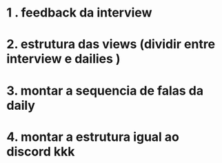 # 1 . feedback da interview

# 2. estrutura das views (dividir entre interview e dailies )

# 3. montar a sequencia de falas da daily

# 4. montar a estrutura igual ao discord kkk

